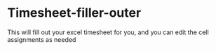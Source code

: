# Timesheet-filler-outer
This will fill out your excel timesheet for you, and you can edit the cell assignments as needed
